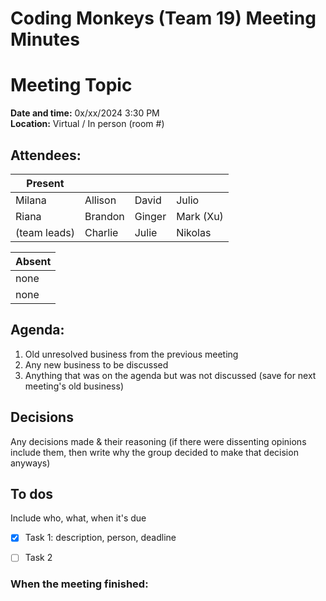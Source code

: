 # Coding Monkeys (Team 19) Meeting Minutes
# Meeting Topic

**Date and time:** 0x/xx/2024 3:30 PM  
**Location:** Virtual / In person (room #)

<!-- Note which members are present / absent (our team has 11 people) -->
## Attendees:
| Present      |             |            |            |
| -----------  | ----------- |----------- |----------- |
| Milana       | Allison     | David      | Julio      |
| Riana        | Brandon     | Ginger     | Mark (Xu)  |
| (team leads) | Charlie     | Julie      | Nikolas    |

<!--If no one is absent you can delete this, else move their names to the table -->
| Absent       |
| -----------  |
| none         |
| none         |


## Agenda:
1. Old unresolved business from the previous meeting
2. Any new business to be discussed
3. Anything that was on the agenda but was not discussed (save for next meeting's old business)

## Decisions
Any decisions made & their reasoning (if there were dissenting opinions include them, then write why the group decided to make that decision anyways)

## To dos 
Include who, what, when it's due
- [x] Task 1: description, person, deadline
- [ ] Task 2


### When the meeting finished: 
